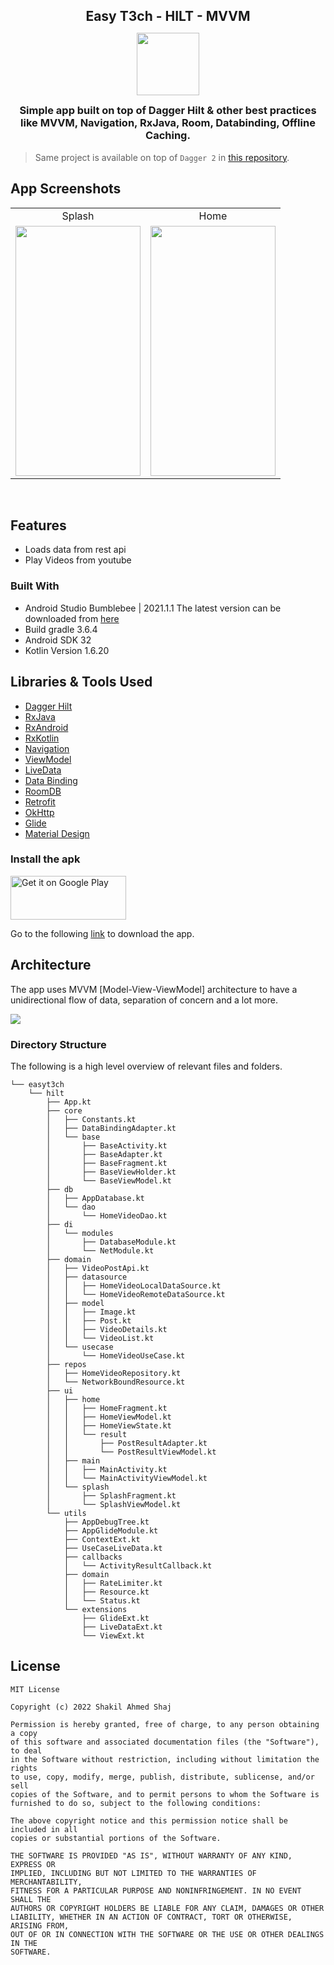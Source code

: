 <h2 style="margin-bottom: 0;" align="center">Easy T3ch - HILT - MVVM</h2>

<p align="center">
<img src="https://user-images.githubusercontent.com/15268903/166077463-ee3084ca-92a6-445d-937b-0b5d9cfd6b91.png" height="100" width="100">
<h3 style="margin-top: 0;" align="center">Simple app built on top of Dagger Hilt & other best practices like MVVM, Navigation, RxJava, Room, Databinding, Offline Caching.</h3>
</p>

> Same project is available on top of `Dagger 2` in [this repository](https://link.shaj.dev/et-dagger2-repo).
	
## App Screenshots
<table>
  <tr>
     <td align="center">Splash</td>
     <td align="center">Home</td>
  </tr>
  <tr>
    <td valign="top"><img src="https://user-images.githubusercontent.com/15268903/166077758-c295f0d8-b2be-4a7c-96c1-5d44c5942358.png" height="400" width="200"></td>
    <td valign="top"><img src="https://user-images.githubusercontent.com/15268903/166077349-3e552224-86b2-4f57-82b8-a4f71bb6ae6e.png" height="400" width="200"></td>
  </tr>
 </table>
 <br>


## Features

* Loads data from rest api
* Play Videos from youtube

### Built With

* Android Studio Bumblebee | 2021.1.1 The latest version can be downloaded from [here](https://developer.android.com/studio/)
* Build gradle 3.6.4
* Android SDK 32
* Kotlin Version 1.6.20

## Libraries  & Tools Used

- [Dagger Hilt](https://dagger.dev/hilt/)
- [RxJava](https://github.com/ReactiveX/RxJava)   
- [RxAndroid](https://github.com/ReactiveX/RxAndroid)   
- [RxKotlin](https://github.com/ReactiveX/RxKotlin)    
- [Navigation](https://developer.android.com/topic/libraries/architecture/navigation/)   
- [ViewModel](https://developer.android.com/topic/libraries/architecture/viewmodel)   
- [LiveData](https://developer.android.com/topic/libraries/architecture/livedata)   
- [Data Binding](https://developer.android.com/topic/libraries/data-binding)   
- [RoomDB](https://developer.android.com/topic/libraries/architecture/room)   
- [Retrofit](https://square.github.io/retrofit/)   
- [OkHttp](https://github.com/square/okhttp)   
- [Glide](https://github.com/bumptech/glide)   
- [Material Design](https://material.io/develop/android/docs/getting-started/)  

### Install the apk

<a href="https://link.shaj.dev/et-hilt-apk"><img alt="Get it on Google Play" src="https://play.google.com/intl/en_us/badges/images/generic/en_badge_web_generic.png" width="185" height="70"/></a>

Go to the following [link](https://link.shaj.dev/et-hilt-apk) to download the app.


## Architecture
The app uses MVVM [Model-View-ViewModel] architecture to have a unidirectional flow of data, separation of concern and a lot more.

<img src="https://user-images.githubusercontent.com/15268903/166078769-ea0920be-322c-4ff6-9c9f-1b78f899c580.png">

### Directory Structure

The following is a high level overview of relevant files and folders.

```
└── easyt3ch
    └── hilt
        ├── App.kt
        ├── core
        │   ├── Constants.kt
        │   ├── DataBindingAdapter.kt
        │   └── base
        │       ├── BaseActivity.kt
        │       ├── BaseAdapter.kt
        │       ├── BaseFragment.kt
        │       ├── BaseViewHolder.kt
        │       └── BaseViewModel.kt
        ├── db
        │   ├── AppDatabase.kt
        │   └── dao
        │       └── HomeVideoDao.kt
        ├── di
        │   └── modules
        │       ├── DatabaseModule.kt
        │       └── NetModule.kt
        ├── domain
        │   ├── VideoPostApi.kt
        │   ├── datasource
        │   │   ├── HomeVideoLocalDataSource.kt
        │   │   └── HomeVideoRemoteDataSource.kt
        │   ├── model
        │   │   ├── Image.kt
        │   │   ├── Post.kt
        │   │   ├── VideoDetails.kt
        │   │   └── VideoList.kt
        │   └── usecase
        │       └── HomeVideoUseCase.kt
        ├── repos
        │   ├── HomeVideoRepository.kt
        │   └── NetworkBoundResource.kt
        ├── ui
        │   ├── home
        │   │   ├── HomeFragment.kt
        │   │   ├── HomeViewModel.kt
        │   │   ├── HomeViewState.kt
        │   │   └── result
        │   │       ├── PostResultAdapter.kt
        │   │       └── PostResultViewModel.kt
        │   ├── main
        │   │   ├── MainActivity.kt
        │   │   └── MainActivityViewModel.kt
        │   └── splash
        │       ├── SplashFragment.kt
        │       └── SplashViewModel.kt
        └── utils
            ├── AppDebugTree.kt
            ├── AppGlideModule.kt
            ├── ContextExt.kt
            ├── UseCaseLiveData.kt
            ├── callbacks
            │   └── ActivityResultCallback.kt
            ├── domain
            │   ├── RateLimiter.kt
            │   ├── Resource.kt
            │   └── Status.kt
            └── extensions
                ├── GlideExt.kt
                ├── LiveDataExt.kt
                └── ViewExt.kt
```

## License
```
MIT License

Copyright (c) 2022 Shakil Ahmed Shaj

Permission is hereby granted, free of charge, to any person obtaining a copy
of this software and associated documentation files (the "Software"), to deal
in the Software without restriction, including without limitation the rights
to use, copy, modify, merge, publish, distribute, sublicense, and/or sell
copies of the Software, and to permit persons to whom the Software is
furnished to do so, subject to the following conditions:

The above copyright notice and this permission notice shall be included in all
copies or substantial portions of the Software.

THE SOFTWARE IS PROVIDED "AS IS", WITHOUT WARRANTY OF ANY KIND, EXPRESS OR
IMPLIED, INCLUDING BUT NOT LIMITED TO THE WARRANTIES OF MERCHANTABILITY,
FITNESS FOR A PARTICULAR PURPOSE AND NONINFRINGEMENT. IN NO EVENT SHALL THE
AUTHORS OR COPYRIGHT HOLDERS BE LIABLE FOR ANY CLAIM, DAMAGES OR OTHER
LIABILITY, WHETHER IN AN ACTION OF CONTRACT, TORT OR OTHERWISE, ARISING FROM,
OUT OF OR IN CONNECTION WITH THE SOFTWARE OR THE USE OR OTHER DEALINGS IN THE
SOFTWARE.
```
